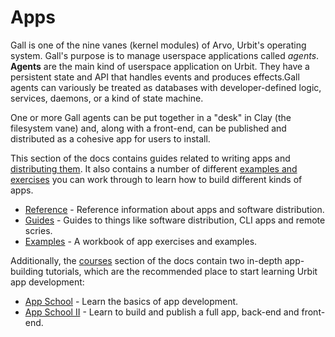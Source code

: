 # Apps

Gall is one of the nine vanes (kernel modules) of Arvo, Urbit's operating system. Gall's purpose is to manage userspace applications called _agents_. **Agents** are the main kind of userspace application on Urbit. They have a persistent state and API that handles events and produces effects.Gall agents can variously be treated as databases with developer-defined logic, services, daemons, or a kind of state machine.

One or more Gall agents can be put together in a "desk" in Clay (the filesystem vane) and, along with a front-end, can be published and distributed as a cohesive app for users to install.

This section of the docs contains guides related to writing apps and [distributing them](guides/software-distribution.md). It also contains a number of different [examples and exercises](examples) you can work through to learn how to build different kinds of apps.

- [Reference](reference) - Reference information about apps and software distribution.
- [Guides](guides) - Guides to things like software distribution, CLI apps and remote scries.
- [Examples](examples) - A workbook of app exercises and examples.

Additionally, the [courses](../../courses) section of the docs contain two in-depth app-building tutorials, which are the recommended place to start learning Urbit app development:

- [App School](../../courses/app-school) - Learn the basics of app development.
- [App School II](../../courses/app-school-full-stack) - Learn to build and publish a full app, back-end and front-end.
